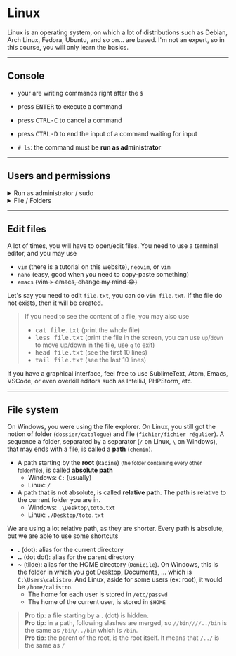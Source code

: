 # Linux

Linux is an operating system, on which a lot of distributions such as Debian, Arch Linux, Fedora, Ubuntu, and so on... are based. I'm not an expert, so in this course, you will only learn the basics.

<hr class="sl">

## Console

* your are writing commands right after the `$`
* press <kbd>ENTER</kbd> to execute a command
* press <kbd>CTRL-C</kbd> to cancel a command
* press <kbd>CTRL-D</kbd> to end the input of a command waiting for input

* `# ls`: the command must be **run as administrator**

<hr class="sl">

## Users and permissions

<details class="details-e mt-3">
<summary>Run as administrator / sudo</summary>

On Windows, whenever you need to install a program (in Program Files), you need to run it as administrator. It means that you are running the program in a privileged mode. We got the same thing on Linux with `sudo`.

You can run a command as administrator such as ls with `sudo ls`. You can run a bash as administrator with `sudo bash`.

<div class="text-center">

![Linux sudo](images/sudo.png) (Notice the # at the end, as we told you before)
</div>

> **Pro tip**: You should not able to do that on servers/... that you don't own (you shouldn't be able to on Windows too).<br>
> **Pro tip**: You may give someone the "right" do use sudo, by adding the user in the "sudoers". Simply call `sudo usermod -a -G sudo username`.
</details>

<details class="details-e mt-3">
<summary>File / Folders</summary>

You may also restrict who can read (r), write (w), or execute/access (x) your files. Linux is considering 3 kinds of users

* **u**: you
* **g**: users of your main group (ex: `promo2023`)
* **o**: any other user

And 3 (there is more) kind of permissions

* **r** (4): can read
* **w** (2): can write
* **x** (1): can execute a script, can access a directory <small>(it means that if there is a folder without x in a path, even if we got r or w, we won't be able to work with this file)</small>

The permissions are a set of 3 numbers, for each kind of user. In binary, 000=0, 001=1, 010=2, 100=4, etc. As you saw, I put 4 after r, it means that 100=4=r. If we got 110=6=4+2=r+w, it means that the user can write and read.

* `110 100 100`: u (6=r+w), g (4=r), o (4=r) 
* `111 101 100`: u (7=r+w+x), g (5=r+x), o (4=r)

> * `chmod +x file`: give x to every user
> * `chmod u+x file`: give x to u
> * `chmod u+rw file`: give rw to u
> * `chmod 751 file`: give rwx to u, rx to g, x to o
</details>

<hr class="sr">

## Edit files

A lot of times, you will have to open/edit files. You need to use a terminal editor, and you may use

* `vim` (there is a tutorial on this website), `neovim`, or `vim`
* `nano` (easy, good when you need to copy-paste something)
* `emacs` <s>(vim > emacs, change my mind 😂)</s>

Let's say you need to edit `file.txt`, you can do `vim file.txt`. If the file do not exists, then it will be created.

> If you need to see the content of a file, you may also use
> * <kbd>cat file.txt</kbd> (print the whole file)
> * <kbd>less file.txt</kbd> (print the file in the screen, you can use `up`/`down` to move up/down in the file, use `q` to exit)
> * <kbd>head file.txt</kbd> (see the first 10 lines)
> * <kbd>tail file.txt</kbd> (see the last 10 lines)

If you have a graphical interface, feel free to use SublimeText, Atom, Emacs, VSCode, or even overkill editors such as IntelliJ, PHPStorm, etc. 

<hr class="sl">

## File system

On Windows, you were using the file explorer. On Linux, you still got the notion of folder (`dossier/catalogue`) and file (`fichier/fichier régulier`). A sequence a folder, separated by a separator (`/` on Linux, `\` on Windows), that may ends with a file, is called a **path** (`chemin`).

* A path starting by the **root** (`Racine`) <small>(the folder containing every other folder/file)</small>, is called **absolute path**
  * Windows: `C:` (usually)
  * Linux: `/`
* A path that is not absolute, is called **relative path**. The path is relative to the current folder you are in.
  * Windows: `.\Desktop\toto.txt`
  * Linux: `./Desktop/toto.txt`

We are using a lot relative path, as they are shorter. Every path is absolute, but we are able to use some shortcuts

* **.** (dot): alias for the current directory
* **..** (dot dot): alias for the parent directory
* **~** (tilde): alias for the HOME directory (`Domicile`). On Windows, this is the folder in which you got Desktop, Documents, ... which is `C:\Users\calistro`. And Linux, aside for some users (ex: root), it would be `/home/calistro`.
  * The home for each user is stored in `/etc/passwd`
  * The home of the current user, is stored in `$HOME`

> **Pro tip**: a file starting by a **.** (dot) is hidden.<br>
> **Pro tip**: in a path, following slashes are merged, so `//bin////../bin` is the same as `/bin/../bin` which is `/bin`.<br>
> **Pro tip**: the parent of the root, is the root itself. It means that `/../` is the same as `/`